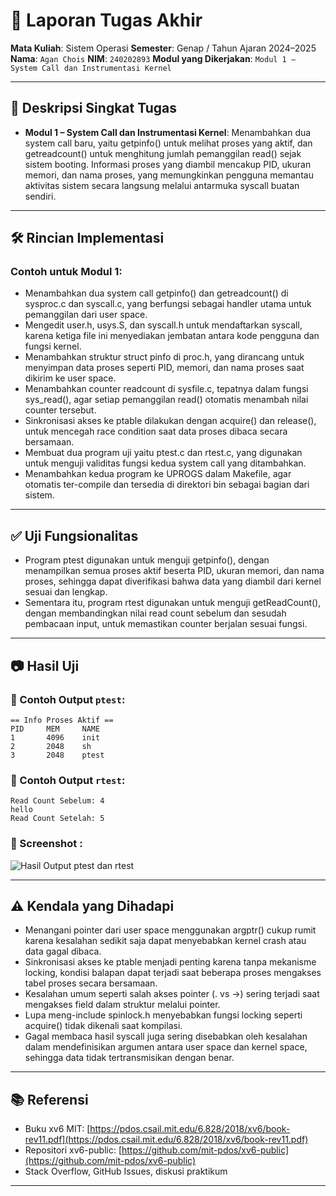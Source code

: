 # 📝 Laporan Tugas Akhir

**Mata Kuliah**: Sistem Operasi
**Semester**: Genap / Tahun Ajaran 2024–2025
**Nama**: `Agan Chois`
**NIM**: `240202893`
**Modul yang Dikerjakan**:
`Modul 1 – System Call dan Instrumentasi Kernel`

---

## 📌 Deskripsi Singkat Tugas

* **Modul 1 – System Call dan Instrumentasi Kernel**:
  Menambahkan dua system call baru, yaitu getpinfo() untuk melihat proses yang aktif, dan getreadcount() untuk menghitung jumlah pemanggilan read() sejak sistem booting. Informasi proses yang diambil mencakup PID, ukuran memori, dan nama proses, yang memungkinkan pengguna memantau aktivitas sistem secara langsung melalui antarmuka syscall buatan sendiri.
---

## 🛠️ Rincian Implementasi


### Contoh untuk Modul 1:
* Menambahkan dua system call getpinfo() dan getreadcount() di sysproc.c dan syscall.c, yang berfungsi sebagai handler utama untuk pemanggilan dari user space.
* Mengedit user.h, usys.S, dan syscall.h untuk mendaftarkan syscall, karena ketiga file ini menyediakan jembatan antara kode pengguna dan fungsi kernel.
* Menambahkan struktur struct pinfo di proc.h, yang dirancang untuk menyimpan data proses seperti PID, memori, dan nama proses saat dikirim ke user space.
* Menambahkan counter readcount di sysfile.c, tepatnya dalam fungsi sys_read(), agar setiap pemanggilan read() otomatis menambah nilai counter tersebut.
* Sinkronisasi akses ke ptable dilakukan dengan acquire() dan release(), untuk mencegah race condition saat data proses dibaca secara bersamaan.
* Membuat dua program uji yaitu ptest.c dan rtest.c, yang digunakan untuk menguji validitas fungsi kedua system call yang ditambahkan.
* Menambahkan kedua program ke UPROGS dalam Makefile, agar otomatis ter-compile dan tersedia di direktori bin sebagai bagian dari sistem.

---

## ✅ Uji Fungsionalitas
* Program ptest digunakan untuk menguji getpinfo(), dengan menampilkan semua proses aktif beserta PID, ukuran memori, dan nama proses, sehingga dapat diverifikasi bahwa data yang diambil dari kernel sesuai dan lengkap.
* Sementara itu, program rtest digunakan untuk menguji getReadCount(), dengan membandingkan nilai read count sebelum dan sesudah pembacaan input, untuk memastikan counter berjalan sesuai fungsi.

---

## 📷 Hasil Uji

### 📍 Contoh Output `ptest`:

```
== Info Proses Aktif ==
PID     MEM     NAME
1       4096    init
2       2048    sh
3       2048    ptest
```

### 📍 Contoh Output `rtest`:

```
Read Count Sebelum: 4
hello
Read Count Setelah: 5
```

### 📍 Screenshot :

![Hasil Output ptest dan rtest](./screenshot-ptest-rtest.jpg)

---

## ⚠️ Kendala yang Dihadapi

* Menangani pointer dari user space menggunakan argptr() cukup rumit karena kesalahan sedikit saja dapat menyebabkan kernel crash atau data gagal dibaca.
* Sinkronisasi akses ke ptable menjadi penting karena tanpa mekanisme locking, kondisi balapan dapat terjadi saat beberapa proses mengakses tabel proses secara bersamaan.
* Kesalahan umum seperti salah akses pointer (. vs ->) sering terjadi saat mengakses field dalam struktur melalui pointer.
* Lupa meng-include spinlock.h menyebabkan fungsi locking seperti acquire() tidak dikenali saat kompilasi.
* Gagal membaca hasil syscall juga sering disebabkan oleh kesalahan dalam mendefinisikan argumen antara user space dan kernel space, sehingga data tidak tertransmisikan dengan benar.

---

## 📚 Referensi

* Buku xv6 MIT: [https://pdos.csail.mit.edu/6.828/2018/xv6/book-rev11.pdf](https://pdos.csail.mit.edu/6.828/2018/xv6/book-rev11.pdf)
* Repositori xv6-public: [https://github.com/mit-pdos/xv6-public](https://github.com/mit-pdos/xv6-public)
* Stack Overflow, GitHub Issues, diskusi praktikum

---

